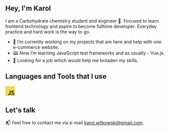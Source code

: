 ## Hey, I'm Karol

I am a Carbohydrate chemistry student and engineer 🧪. Focused to learn frontend technology and aspire to become fulltime developer. Everyday practice and hard work is the way to go.

- 💾 I’m currently working on my projects that are here and help with one e-commerce website.
- 🕮 Now I’m learning JavaScript test frameworks and as usually - Vue.js.
- 🔭 Looking for a job which would help me broaden my skills.

## Languages and Tools that I use

<code><img height="30" src="https://raw.githubusercontent.com/github/explore/80688e429a7d4ef2fca1e82350fe8e3517d3494d/topics/javascript/javascript.png" alt="JavaScript"></code>


## Let's talk

📬 Feel free to contact me via e-mail karol.witkowski@gmail.com.